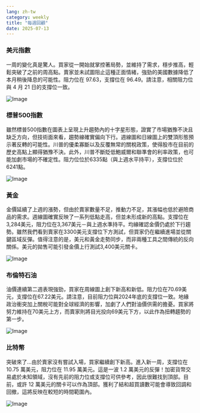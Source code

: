 ```yaml
---
lang: zh-tw
category: weekly
title: "每週回顧"
date: 2025-07-13
---
```


### 美元指數

一周的變化真是驚人。買家從一開始就掌控著局勢，並維持了需求，穩步推高，輕鬆突破了之前的周高點。賣家並未試圖阻止這種正面情緒，強勁的美國數據降低了本月稍後降息的可能性。阻力位在 97.63，支撐位在 96.49。請注意，相關阻力位與 4 月 21 日的支撐位一致。

![Image](https://markleighedu.github.io/img/Jul-2025/13-Jul-2025/usdindex.jpg)

### 標普500指數

雖然標普500指數在圖表上呈現上升趨勢內的十字星形態，證實了市場猶豫不決且缺乏方向，但技術面來看，趨勢線確實偏向下行。週線圖和日線圖上的雙頂形態預示著反轉的可能性。川普的優柔寡斷以及反覆無常的關稅政策，使得股市在目前的歷史高點上顯得猶豫不決。此外，川普不斷貶低鮑威爾和聯準會的利率政策，也可能加劇市場的不確定性。阻力位位於6335點（與上週水平持平），支撐位位於6241點。

![Image](https://markleighedu.github.io/img/Jul-2025/13-Jul-2025/sp500.jpg)

### 黃金

金價延續了上週的漲勢，但由於賣家數量不足，推動力不足，其漲幅也低於避險商品的需求。週線圖確實反映了一系列低點走高，但並未形成新的高點。支撐位在3,284美元，阻力位在3,367美元－與上週水準持平。均線確認金價仍處於下行趨勢。雖然我們看到賣家在3300美元支撐位下方測試，但買家仍在繼續進場並從關鍵區域反彈。值得注意的是，美元和黃金走勢同步，而非兩種工具之間傳統的反向關係。美元的拋售可能引發金價上行測試3,400美元關卡。

![Image](https://markleighedu.github.io/img/Jul-2025/13-Jul-2025/gold.jpg)

### 布倫特石油

油價連續第二週表現強勁，買家在周線圖上創下新高和新低。阻力位在70.69美元，支撐位在67.22美元。請注意，目前阻力位與2024年底的支撐位一致。地緣政治衝突加上關稅可能對全球經濟的影響，加劇了人們對油價供需的擔憂。買家將努力維持在70美元上方，而賣家則將目光投向69美元下方，以此作為扭轉趨勢的第一步。

![Image](https://markleighedu.github.io/img/Jul-2025/13-Jul-2025/brentoil.jpg)

### 比特幣

突破來了…由於賣家沒有嘗試入場，買家繼續創下新高。進入新一周，支撐位在 10.75 萬美元，阻力位在 11.95 萬美元。這是一波 1.2 萬美元的反彈！加密貨幣交易處於未知領域，沒有先前的阻力位或支撐位可供參考，因此很難找到頂部。目前，或許 12 萬美元的關卡可以作為頂部。獲利了結和超買讀數可能會導致回調和回撤，這將反映在較短的時間範圍內。

![Image](https://markleighedu.github.io/img/Jul-2025/13-Jul-2025/bitcoin.jpg)

